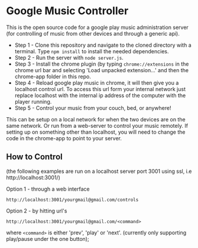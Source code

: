 Google Music Controller
=======================

This is the open source code for a google play music administration server (for controlling of music from other devices and through a generic api).

* Step 1 - Clone this repository and navigate to the cloned directory with a terminal. Type `npm install` to install the needed dependencies.
* Step 2 - Run the server with `node server.js`.
* Step 3 - Install the chrome plugin (by typing `chrome://extensions` in the chrome url bar and selecting 'Load unpacked extension...' and then the chrome-app folder in this repo.
* Step 4 - Reload google play music in chrome, it will then give you a localhost control url. To access this url form your internal network just replace localhost with the internal ip address of the computer with the player running.
* Step 5 - Control your music from your couch, bed, or anywhere!

This can be setup on a local network for when the two devices are on the same network. Or run from a web-server to control your music remotely. If setting up on something other than localhost, you will need to change the code in the chrome-app to point to your server.

How to Control
--------------

(the following examples are run on a localhost server port 3001 using ssl, i.e http://localhost:3001/)

Option 1 - through a web interface

```
http://localhost:3001/yourgmail@gmail.com/controls
```

Option 2 - by hitting url's

```
http://localhost:3001/yourgmail@gmail.com/<command>
```
where `<command>` is either 'prev', 'play' or 'next'. (currently only supporting play/pause under the one button);
